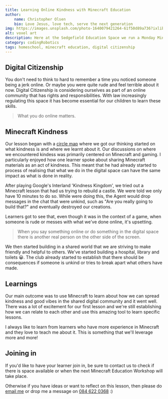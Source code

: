 ```yaml
---
title: Learning Online Kindness with Minecraft Education
author:
    name: Christopher Olsen
    bio: Love Jesus, love tech, serve the next generation
img: https://images.unsplash.com/photo-1640079421264-61f50d89a736?ixlib=rb-1.2.1&ixid=MnwxMjA3fDB8MHxwaG90by1wYWdlfHx8fGVufDB8fHx8&auto=format&fit=crop&w=880&q=80
alt: voxel art
description: Here at the Sedgefield Education Space we run a Monday Minecraft Education Club. Here's a summary of the lesson on online kindness
category: codingRobotics
tags: homeschool, minecraft education, digital citizenship
---
```


## Digital Citizenship
You don't need to think to hard to remember a time you noticed someone being a jerk online. Or maybe you were quite rude and feel terrible about it now. Digital Citizenship is considering ourselves as part of an online community that has rights and responsibilities. With law increasingly regulating this space it has become essential for our children to learn these skills.

> What you do online matters.

## Minecraft Kindness

Our lesson began with a [circle map](/blog/think-visible-circle-map) where we got our thinking started on what kindness is and where we learnt about it. Our discussions on where we encountered kindess was primarily centered on Minecraft and gaming. I particularly enjoyed how one learner spoke about sharing Minecraft materials as an act of kindness. This meant that he had already started to process of realising that what we do in the digital space can have the same impact as what is done in reality.

After playing Google's Interland 'Kindness Kingdom', we tried out a Minecraft lesson that had us trying to rebuild a castle. We were told we only have 10 minutes to do so. While were doing this, the Agent would drop messages in the chat that were unkind, such as "Are you really going to build that?" and eventually destroyed our creations. 

Learners got to see that, even though it was in the context of a game, when someone is rude or messes with what we've done online, it's upsetting. 

> When you say something online or do something in the digital space there is another real person on the other side of the screen.

We then started building in a shared world that we are striving to make friendly and helpful to others. We've started building a hospital, library and toilets 😀. The club already started to establish that there should be consequences if someone is unkind or tries to break apart what others have made.

## Learnings
Our main outcome was to use Minecraft to learn about how we can spread kindness and good vibes in the shared digital community and it went well. There was a lot of excitement for our first lesson and we're still establishing how we can relate to each other and use this amazing tool to learn specific lessons. 

I always like to learn from learners who have more experience in Minecraft and they love to teach me about it. This is something that we'll leverage more and more!

## Joining in
If you'd like to have your learner join in, be sure to contact us to check if there is space available or when the next Minecraft Education Workshop will take place.

Otherwise if you have ideas or want to reflect on this lesson, then please do [email me](mailto:chris@homecode.co.za) or drop me a message on [084 622 0368](tel:+27846220368) :)
